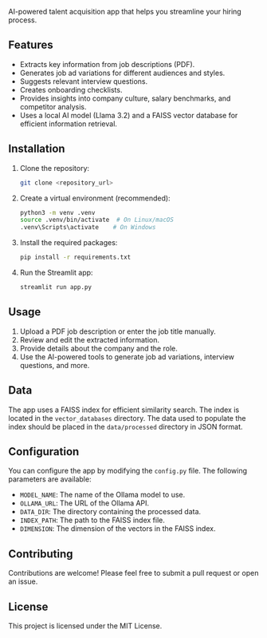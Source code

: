 AI-powered talent acquisition app that helps you streamline your hiring process.

## Features

-   Extracts key information from job descriptions (PDF).
-   Generates job ad variations for different audiences and styles.
-   Suggests relevant interview questions.
-   Creates onboarding checklists.
-   Provides insights into company culture, salary benchmarks, and competitor analysis.
-   Uses a local AI model (Llama 3.2) and a FAISS vector database for efficient information retrieval.

## Installation

1.  Clone the repository:
    ```bash
    git clone <repository_url>
    ```
2.  Create a virtual environment (recommended):
    ```bash
    python3 -m venv .venv
    source .venv/bin/activate  # On Linux/macOS
    .venv\Scripts\activate    # On Windows
    ```
3.  Install the required packages:
    ```bash
    pip install -r requirements.txt
    ```
4.  Run the Streamlit app:
    ```bash
    streamlit run app.py
    ```

## Usage

1.  Upload a PDF job description or enter the job title manually.
2.  Review and edit the extracted information.
3.  Provide details about the company and the role.
4.  Use the AI-powered tools to generate job ad variations, interview questions, and more.

## Data

The app uses a FAISS index for efficient similarity search. The index is located in the `vector_databases` directory. The data used to populate the index should be placed in the `data/processed` directory in JSON format.

## Configuration

You can configure the app by modifying the `config.py` file. The following parameters are available:

-   `MODEL_NAME`: The name of the Ollama model to use.
-   `OLLAMA_URL`: The URL of the Ollama API.
-   `DATA_DIR`: The directory containing the processed data.
-   `INDEX_PATH`: The path to the FAISS index file.
-   `DIMENSION`: The dimension of the vectors in the FAISS index.

## Contributing

Contributions are welcome! Please feel free to submit a pull request or open an issue.

## License

This project is licensed under the MIT License.